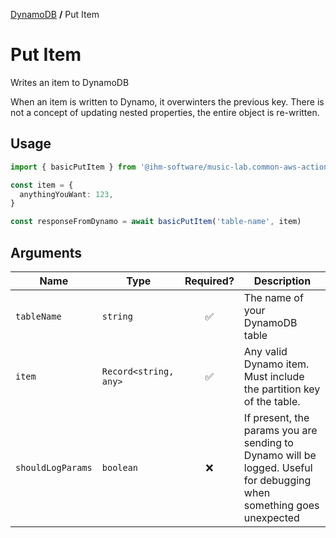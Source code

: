 [DynamoDB](./README.md#wrappers) **/** Put Item

# Put Item

Writes an item to DynamoDB

When an item is written to Dynamo, it overwinters the previous key. There is not a concept of updating nested properties, the entire object is re-written.

## Usage

```ts
import { basicPutItem } from '@ihm-software/music-lab.common-aws-actions'

const item = {
  anythingYouWant: 123,
}

const responseFromDynamo = await basicPutItem('table-name', item)
```

## Arguments

| Name              | Type                  |     Required?      | Description                                                                                                          |
| ----------------- | --------------------- | :----------------: | -------------------------------------------------------------------------------------------------------------------- |
| `tableName`       | `string`              | :white_check_mark: | The name of your DynamoDB table                                                                                      |
| `item`            | `Record<string, any>` | :white_check_mark: | Any valid Dynamo item. Must include the partition key of the table.                                                  |
| `shouldLogParams` | `boolean`             |        :x:         | If present, the params you are sending to Dynamo will be logged. Useful for debugging when something goes unexpected |
